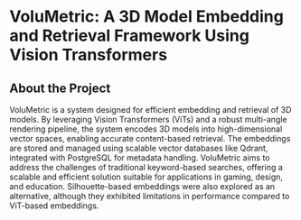 # VoluMetric: A 3D Model Embedding and Retrieval Framework Using Vision Transformers

## About the Project
VoluMetric is a system designed for efficient embedding and retrieval of 3D models. By leveraging Vision Transformers (ViTs) and a robust multi-angle rendering pipeline, the system encodes 3D models into high-dimensional vector spaces, enabling accurate content-based retrieval. The embeddings are stored and managed using scalable vector databases like Qdrant, integrated with PostgreSQL for metadata handling. VoluMetric aims to address the challenges of traditional keyword-based searches, offering a scalable and efficient solution suitable for applications in gaming, design, and education. Silhouette-based embeddings were also explored as an alternative, although they exhibited limitations in performance compared to ViT-based embeddings.
